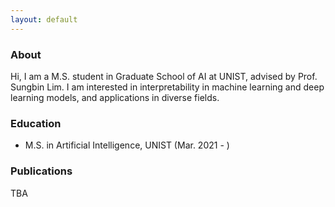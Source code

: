 ```yaml
---
layout: default
---
```


### About

Hi, I am a M.S. student in Graduate School of AI at UNIST, advised by Prof. Sungbin Lim. I am interested in interpretability in machine learning and deep learning models, and applications in diverse fields.

### Education

- M.S. in Artificial Intelligence, UNIST (Mar. 2021 - )

### Publications 
TBA

